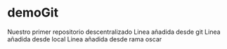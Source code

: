 # demoGit
Nuestro primer repositorio descentralizado
Linea añadida desde git
Linea añadida desde local
Linea añadida desde rama oscar